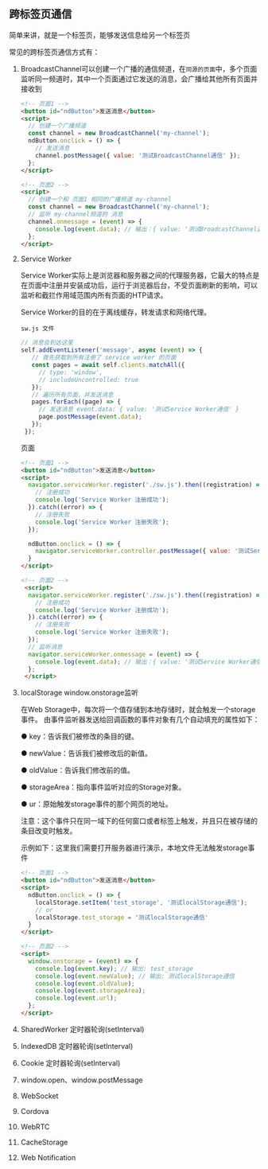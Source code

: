 ## 跨标签页通信
简单来讲，就是一个标签页，能够发送信息给另一个标签页

常见的跨标签页通信方式有：
1. BroadcastChannel可以创建一个广播的通信频道，在`同源的页面`中，多个页面监听同一频道时，其中一个页面通过它发送的消息，会广播给其他所有页面并接收到
    ```html
    <!-- 页面1 -->
    <button id="ndButton">发送消息</button>
    <script>
      // 创建一个广播频道
      const channel = new BroadcastChannel('my-channel');
      ndButton.onclick = () => {
        // 发送消息
        channel.postMessage({ value: '测试BroadcastChannel通信' });
      };
    </script>

    <!-- 页面2 -->
    <script>
      // 创建一个和 页面1 相同的广播频道 my-channel
      const channel = new BroadcastChannel('my-channel');
      // 监听 my-channel频道的 消息
      channel.onmessage = (event) => {
        console.log(event.data); // 输出：{ value: '测试BroadcastChannel通信' }
      };
    </script>
    ```

2. Service Worker

    Service Worker实际上是浏览器和服务器之间的代理服务器，它最大的特点是在页面中注册并安装成功后，运行于浏览器后台，不受页面刷新的影响，可以监听和截拦作用域范围内所有页面的HTP请求。

    Service Worker的目的在于离线缓存，转发请求和网络代理。

    `sw.js 文件`
    ```js
    // 消息会到达这里
    self.addEventListener('message', async (event) => {
       // 首先获取到所有注册了 service worker 的页面
       const pages = await self.clients.matchAll({
         // type: 'window',
         // includeUncontrolled: true
       });
       // 遍历所有页面，并发送消息
       pages.forEach((page) => {
         // 发送消息 event.data: { value: '测试Service Worker通信' }
         page.postMessage(event.data);
       });
     });
    ```

    页面
    ```html
    <!-- 页面1 -->
    <button id="ndButton">发送消息</button>
    <script>
      navigator.serviceWorker.register('./sw.js').then((registration) => {
        // 注册成功
        console.log('Service Worker 注册成功');
      }).catch((error) => {
        // 注册失败
        console.log('Service Worker 注册失败');
      });

      ndButton.onclick = () => {
        navigator.serviceWorker.controller.postMessage({ value: '测试Service Worker通信' });
      }
    </script>

    <!-- 页面2 -->
     <script>
      navigator.serviceWorker.register('./sw.js').then((registration) => {
        // 注册成功
        console.log('Service Worker 注册成功');
      }).catch((error) => {
        // 注册失败
        console.log('Service Worker 注册失败');
      });
      // 监听消息
      navigator.serviceWorker.onmessage = (event) => {
        console.log(event.data); // 输出：{ value: '测试Service Worker通信' }
      };
     </script>
    ```

3. localStorage window.onstorage监听

    在Web Storage中，每次将一个值存储到本地存储时，就会触发一个storage事件。
    由事件监听器发送给回调函数的事件对象有几个自动填充的属性如下：

    ● key：告诉我们被修改的条目的键。

    ● newValue：告诉我们被修改后的新值。

    ● oldValue：告诉我们修改前的值。

    ● storageArea：指向事件监听对应的Storage对象。

    ● ur：原始触发storage事件的那个网页的地址。

    注意：这个事件只在同一域下的任何窗口或者标签上触发，并且只在被存储的条目改变时触发。

    示例如下：这里我们需要打开服务器进行演示，本地文件无法触发storage事件

    ```html
    <!-- 页面1 -->
    <button id="ndButton">发送消息</button>
    <script>
      ndButton.onclick = () => {
        localStorage.setItem('test_storage', '测试localStorage通信');
        // or
        localStorage.test_storage = '测试localStorage通信'
      }
    </script>

    <!-- 页面2 -->
    <script>
      window.onstorage = (event) => {
        console.log(event.key); // 输出: test_storage
        console.log(event.newValue); // 输出: 测试localStorage通信
        console.log(event.oldValue);
        console.log(event.storageArea);
        console.log(event.url);
      };
    </script>
    ```
          
4. SharedWorker 定时器轮询(setInterval)
5. IndexedDB 定时器轮询(setInterval)
6. Cookie 定时器轮询(setInterval)
7. window.open、window.postMessage
8. WebSocket
9. Cordova
10. WebRTC
11. CacheStorage
12. Web Notification

 
